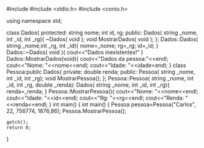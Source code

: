 #include <iostream>
#include <stdio.h>
#include <conio.h>

using namespace std;

class Dados{
    protected:
    string nome;
    int id, rg;
    public:
  Dados( string _nome, int _id, int _rg){
    ~Dados( void );
    void MostrarDados( void );
};
Dados::Dados( string _nome,int _rg, int _id){
    nome=_nome;
    rg=_rg;
    id=_id;
}
Dados::~Dados( void ){
    cout<<"Dados inexistentes!"
}
Dados::MostrarDados(void){
    cout<<"Dados da pessoa:"<<endl;
    cout<<"Nome: "<<nome<<endl;
    cout<<"Idade: "<<idade<endl;
}
class Pessoa:public Dados{
    private:
    double renda;
    public:
    Pessoa( string _nome, int _id, int _rg);
    void MostrarPessoa();
};
Pessoa::Pessoa( string _nome, int _id, int _rg, double _renda): Dados( string _nome, int _id, int _rg){
    renda=_renda;
}
Pessoa::MostrarPessoa(){
    cout<<"Nome: "<<nome<<endl;
    cout<<"Idade: "<<id<<endl;
    cout<<"Rg: "<<rg<<endl;
    cout<<"Renda: "<<renda<<endl;
}
int main() {
    int main() {
    Pessoa pessoa=Pessoa("Carlos", 22, 756774, 1876,86);
    Pessoa.MostrarPessoa();
    
    getch();
    return 0;
}

